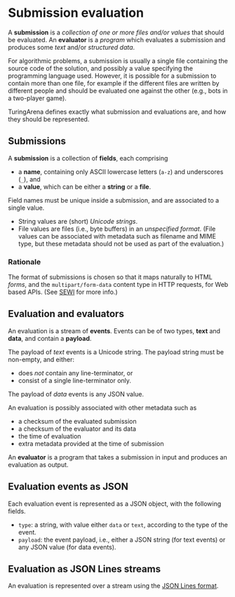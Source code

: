 # Submission evaluation

A **submission** is a *collection of one or more files and/or values*
that should be evaluated.
An **evaluator** is a *program* which evaluates a submission
and produces some *text* and/or *structured data*.

For algorithmic problems, a submission is usually a single file
containing the source code of the solution,
and possibly a value specifying the programming language used.
However, it is possible for a submission to contain more than one file,
for example if the different files are written by different people
and should be evaluated one against the other
(e.g., bots in a two-player game).

TuringArena defines exactly what submission and evaluations are,
and how they should be represented.

## Submissions

A **submission** is a collection of **fields**, each comprising

- a **name**, containing only ASCII lowercase letters (`a-z`) and underscores (`_`), and
- a **value**, which can be either a **string** or a **file**.

Field names must be unique inside a submission, and are associated to a single value.

- String values are (short) *Unicode strings*.
- File values are files (i.e., byte buffers) in an *unspecified format*.
(File values can be associated with metadata such as filename and MIME type,
but these metadata should not be used as part of the evaluation.)

### Rationale

The format of submissions is chosen so that it maps naturally to HTML *forms*,
and the `multipart/form-data` content type in HTTP requests, for Web based APIs.
(See [SEWI](SEWI.md) for more info.)

## Evaluation and evaluators

An evaluation is a stream of **events**.
Events can be of two types, **text** and **data**,
and contain a **payload**.

The payload of *text* events is a Unicode string.
The payload string must be non-empty, and either:

- does *not* contain any line-terminator, or
- consist of a single line-terminator only.

The payload of *data* events is any JSON value.

An evaluation is possibly associated with other metadata such as

- a checksum of the evaluated submission
- a checksum of the evaluator and its data
- the time of evaluation
- extra metadata provided at the time of submission

An **evaluator** is a program that takes a submission in input
and produces an evaluation as output.

## Evaluation events as JSON

Each evaluation event is represented as a JSON object, with the following fields.

- `type`: a string, with value either `data` or `text`, according to the type of the event.
- `payload`: the event payload, i.e., either a JSON string (for text events) or any JSON value (for data events).

## Evaluation as JSON Lines streams

An evaluation is represented over a stream using the [JSON Lines format](http://jsonlines.org).
